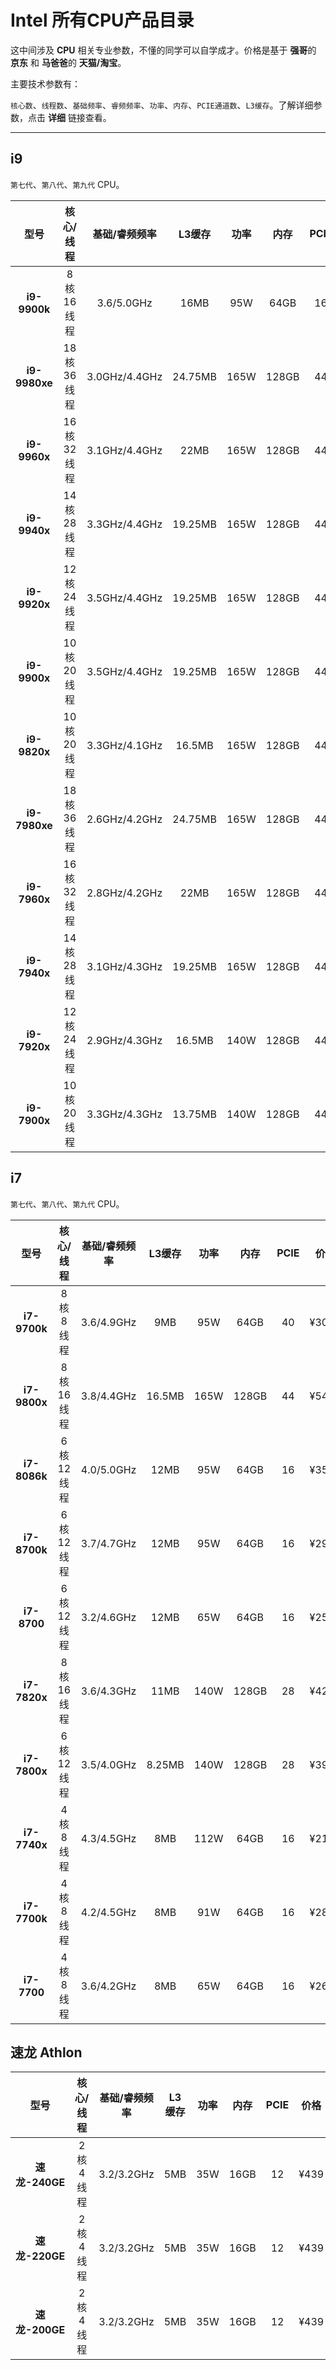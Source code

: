 # Intel 所有CPU产品目录

这中间涉及 **CPU** 相关专业参数，不懂的同学可以自学成才。价格是基于 **强哥**的 **京东** 和 **马爸爸**的 **天猫/淘宝**。

主要技术参数有：

 `核心数`、`线程数`、`基础频率`、`睿频频率`、`功率`、`内存`、`PCIE通道数`、`L3缓存`。了解详细参数，点击 **详细** 链接查看。
 
***

## i9

`第七代`、`第八代`、`第九代` CPU。

| 型号 | 核心/线程 | 基础/睿频频率  |  L3缓存| 功率 | 内存  | PCIE | 价格 |  主板 | 详细
| :------: | :------: | :------: |  :------: | :------: | :------: | :------: | :------: | :------: | :------: |
|**i9-9900k**| 8核16线程 | 3.6/5.0GHz  | 16MB | 95W | 64GB | 16  | ¥3999 | B360/H370<br>H310/Z390<br>Z370   | [链接](detail/i9/i9-9900k)
|**i9-9980xe**| 18核36线程 | 3.0GHz/4.4GHz | 24.75MB | 165W | 128GB | 44 | ¥17499 | X299 |  [链接](detail/i9/i9-9980xe)
|**i9-9960x**|16核32线程 | 3.1GHz/4.4GHz | 22MB | 165W | 128GB | 44 | ¥14399 | X299 |  [链接](detail/i9/i9-9960x)
|**i9-9940x**|14核28线程 | 3.3GHz/4.4GHz | 19.25MB | 165W | 128GB | 44 | ¥12299 | X299 |  [链接](detail/i9/i9-9940x)
|**i9-9920x**|12核24线程 | 3.5GHz/4.4GHz | 19.25MB | 165W | 128GB | 44 | ¥10799 | X299 |  [链接](detail/i9/i9-9920x)
|**i9-9900x**|10核20线程 | 3.5GHz/4.4GHz | 19.25MB | 165W | 128GB | 44 | ¥8999 | X299 |  [链接](detail/i9/i9-9900x)
|**i9-9820x**|10核20线程 | 3.3GHz/4.1GHz | 16.5MB | 165W | 128GB | 44 | ¥7599 | X299 |  [链接](detail/i9/i9-9820x)
|**i9-7980xe**|18核36线程 | 2.6GHz/4.2GHz | 24.75MB | 165W | 128GB | 44 | ¥14999 | X299 |  [链接](detail/i9/i9-7980xe)
|**i9-7960x**|16核32线程 | 2.8GHz/4.2GHz | 22MB | 165W | 128GB | 44 | ¥11899 | X299 |  [链接](detail/i9/i9-7960x)
|**i9-7940x**|14核28线程 | 3.1GHz/4.3GHz | 19.25MB | 165W | 128GB | 44 | ¥9299 | X299 |  [链接](detail/i9/i9-7940x)
|**i9-7920x**|12核24线程 | 2.9GHz/4.3GHz | 16.5MB | 140W | 128GB | 44 | ¥7859 | X299 |  [链接](detail/i9/i9-7920x)
|**i9-7900x**|10核20线程 | 3.3GHz/4.3GHz | 13.75MB | 140W | 128GB | 44 | ¥7499 | X299 |  [链接](detail/i9/i9-7900x)

## i7

`第七代`、`第八代`、`第九代` CPU。

| 型号 | 核心/线程 | 基础/睿频频率  |  L3缓存| 功率 | 内存  | PCIE | 价格 |  主板 | 详细
| :------: | :------: | :------: |  :------: | :------: | :------: | :------: | :------: | :------: | :------: |
|**i7-9700k**| 8核8线程 | 3.6/4.9GHz  | 9MB | 95W | 64GB | 40  | ¥3049 | B360/H370<br>H310/Z390<br>Z370   | [链接](detail/i7/i7-9700k)
|**i7-9800x**|8核16线程 | 3.8/4.4GHz  | 16.5MB | 165W | 128GB | 44  | ¥5449 | X299   | [链接](detail/i7/i7-9800x)
|**i7-8086k**|6核12线程 | 4.0/5.0GHz  | 12MB | 95W | 64GB | 16  | ¥3599 | Z390/Z370<br>B360/H310   | [链接](detail/i7/i7-8086k)
|**i7-8700k**|6核12线程 | 3.7/4.7GHz  | 12MB | 95W | 64GB | 16  | ¥2949 | Z390/Z370<br>B360/H310    | [链接](detail/i7/i7-8700k)
|**i7-8700**|6核12线程 | 3.2/4.6GHz  | 12MB | 65W | 64GB | 16  | ¥2549 | Z390/Z370<br>B360/H310    | [链接](detail/i7/i7-8700)
|**i7-7820x**|8核16线程 | 3.6/4.3GHz  | 11MB | 140W | 128GB | 28  | ¥4299 | X299   | [链接](detail/i7/i7-7820x)
|**i7-7800x**|6核12线程 | 3.5/4.0GHz  | 8.25MB | 140W | 128GB | 28  | ¥3999 |X299   | [链接](detail/i7/i7-7800x)
|**i7-7740x**|4核8线程 | 4.3/4.5GHz  | 8MB | 112W | 64GB | 16  | ¥2179 | X299   | [链接](detail/i7/i7-7740x)
|**i7-7700k**|4核8线程 | 4.2/4.5GHz  | 8MB | 91W | 64GB | 16  | ¥2899 | Z270/B250<br>H110   | [链接](detail/i7/i7-7700k)
|**i7-7700**|4核8线程 | 3.6/4.2GHz  | 8MB | 65W | 64GB | 16  | ¥2699 | Z270/B250<br>H110   | [链接](detail/i7/i7-7700)


## 速龙  Athlon

| 型号 | 核心/线程 | 基础/睿频频率  |  L3缓存| 功率 | 内存  | PCIE | 价格 |  主板 | 详细
| :------: | :------: | :------: |  :------: | :------: | :------: | :------: | :------: | :------: | :------: |
| **速龙-240GE** | 2核4线程 | 3.2/3.2GHz|  5MB | 35W | 16GB | 12 | ¥439 | A320/X470<br>X370/B450<br>B350 | [链接](detail/athlon/athlon-200ge)
| **速龙-220GE** | 2核4线程 | 3.2/3.2GHz|  5MB | 35W | 16GB | 12 | ¥439 | A320/X470<br>X370/B450<br>B350 | [链接](detail/athlon/athlon-200ge)
| **速龙-200GE** | 2核4线程 | 3.2/3.2GHz|  5MB | 35W | 16GB | 12 | ¥439 | A320/X470<br>X370/B450<br>B350 | [链接](detail/athlon/athlon-200ge)

